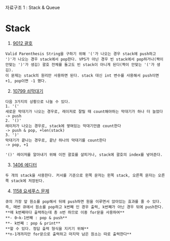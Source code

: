 자료구조 1 : Stack & Queue

# Stack
1. [9012 괄호](https://www.acmicpc.net/problem/9012)   
```
Valid Parenthesis String을 구하기 위해 '('가 나오는 경우 stack에 push하고 ')'가 나오는 경우 stack에서 pop한다. VPS가 아닌 경우 빈 stack에서 pop하거나(짝이 안맞는 ')'가 생김) 괄호 전체를 돌고도 빈 stack이 아니게 된다(짝이 안맞는 '('가 생김).  
이 문제는 stack의 원리만 사용하면 된다. stack 대신 int 변수를 사용해서 push이면 +1, pop이면 -1 했다.
```

2. [10799 쇠막대기](https://www.acmicpc.net/problem/10799)    
```
다음 3가지의 상황으로 나눌 수 있다.  
1. '('   
새로운 막대기가 나오는 경우로, 레이저로 잘릴 때 count해야하는 막대기가 하나 더 늘었다  
-> push   
2. '()'  
레이저가 나오는 경우로, stack에 쌓여있는 막대기만큼 count한다   
-> push & pop, +len(stack)
3. ')'   
막대기가 끝나는 경우로, 끝난 하나의 막대기를 count한다   
-> pop, +1   

'()' 레이저를 알아내기 위해 이전 괄호를 살피거나, stack에 괄호의 index를 넣어준다.
```

3. [1406 에디터](https://www.acmicpc.net/problem/1406)     
```
두 개의 stack을 사용한다. 커서를 기준으로 왼쪽 문자는 왼쪽 stack, 오른쪽 문자는 오른쪽 stack에 저장된다.
```

4. [1158 요세푸스 문제](https://www.acmicpc.net/problem/1158)
```
큐의 가장 앞 원소를 pop해서 뒤에 push하면 원을 이루면서 앉아있는 효과를 줄 수 있다.   
즉, 매번 큐에서 원소를 pop하고 k번째 인 경우 출력, k번째가 아닌 경우 뒤에 push한다.  
**매 k번째마다 출력하는데 총 n번 하므로 이중 for문을 사용하여**  
**- 0~k-1번째 : pop & push**  
**- k번째 : pop & print**  
**할 수 있다. 정답 출력 형식을 지키기 위해**  
**n-1개까지만 for문으로 출력하고 마지막 남은 원소는 따로 출력한다**
```
